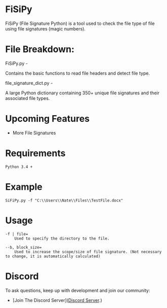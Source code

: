 # FiSiPy

FiSiPy (File Signature Python) is a tool used to check the file type of file using file signatures (magic numbers).

# File Breakdown:
FiSiPy.py -

Contains the basic functions to read file headers and detect file type.

file_signature_dict.py -

A large Python dictionary containing 350+ unique file signatures and their associated file types.

# Upcoming Features
- More File Signatures

# Requirements
```
Python 3.4 +
```

# Example

    SiFiPy.py -f "C:\\Users\\Nate\\Files\\TestFile.docx"

# Usage

    -f | file=
        Used to specify the directory to the file. 

    --b, block_size=
        Used to increase the scope/size of file signature. (Not necessary to change, it is automatically calculated)

# Discord

To ask questions, keep up with development and join our community:

* [Join The Discord Server]([Discord Server](https://discord.gg/wz9X6pTrZm).)
